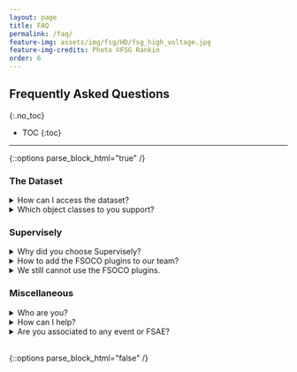 ```yaml
---
layout: page
title: FAQ
permalink: /faq/
feature-img: assets/img/fsg/HD/fsg_high_voltage.jpg
feature-img-credits: Photo ©FSG Rankin
order: 6
---
```


## Frequently Asked Questions
{:.no_toc}

* TOC
{:toc}
---

{::options parse_block_html="true" /}

### The Dataset

<details>
<summary markdown="span">How can I access the dataset?</summary>
FSOCO's motto is *"sharing is caring"* and, thus, we can only grant access to the dataset once we received your team's contribution.
We have chosen the minimum required size of your contribution such that it is small enough not to be a burden and large enough for the dataset to grow naturally.
</details>

<details>
<summary markdown="span">Which object classes to you support?</summary>
Please check out our [overview]({{ "/overview/" | relative_url }}) page for a list of supported classes and object tags.
</details>


### Supervisely

<details>
<summary markdown="span">Why did you choose Supervisely?</summary>
In the first version of FSOCO we experienced a large variety in terms of data quality between the teams.
While also being more rigorous on checking the image quality, we saw the need to introduce a common labeling standard.
This is easier if everyone uses the same tool since we can provide better support and enforce common class names.
Due to positive experience in previous projects, we decided to use Supervisely for this job. 
</details>

<details>
<summary markdown="span">How to add the FSOCO plugins to our team?</summary>
Explore => Plugins => search for fsoco => add the plugins
<br>
<br>
![Add FSOCO plugins gif]({{ "/assets/img/manual/add_fsoco_plugins.gif" | relative_url}})
</details>

<details>
<summary markdown="span">We still cannot use the FSOCO plugins.</summary>
Currently, custom Supervisely plugins can only be used with your own agent.
It is pretty straightforward to add your own computer, just click on the "Cluster" menu on the left side within Supervisely and follow the instructions.
Further help can be found [here](https://docs.supervise.ly/customization/agents "Opens in a new tab."){:target="_blank"}.  
</details>

### Miscellaneous

<details>
<summary markdown="span">Who are you?</summary>
We are Niclas from AMZ Driverless, David from Munich Motorsport, and Michael from Fast Forest.
In early 2020 we saw the need to re-design the concept of the original version of FSOCO, maintained by Munich Motorsport.
In the following months and countless video calls, we came up with our labeling guidelines, designed this website, and developed tools to get you started.
Having backgrounds in different teams, we see FSOCO as a project *"for the DV community, from the DV community"*.  
</details>

<details>
<summary markdown="span">How can I help?</summary>
There are various ways how you can help FSOCO.
<br>
First and foremost, if your team has labels, please make them available to FSOCO.
Additionally, we are always looking for useful extensions to our tools site.
Please consider to make a PR to our GitHub repository if you have written some code that might be helpful for other teams.
Finally, if would like to support FSOCO in another way, please get in touch with us. 
</details>

<details>
<summary markdown="span">Are you associated to any event or FSAE?</summary>
No, we are not associated to neither FSAE nor any Formula Student event.
FSOCO is a pure community project.
</details>

<br>

{::options parse_block_html="false" /}
